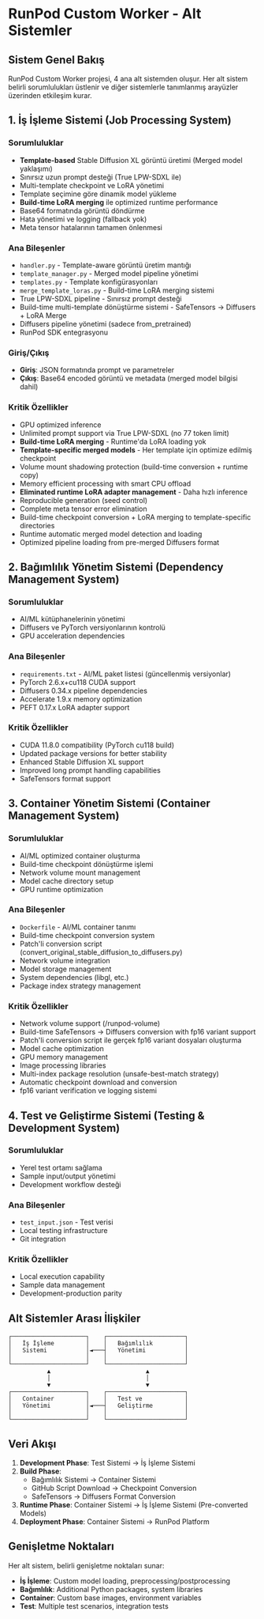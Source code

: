 # RunPod Custom Worker - Alt Sistemler

## Sistem Genel Bakış

RunPod Custom Worker projesi, 4 ana alt sistemden oluşur. Her alt sistem belirli sorumlulukları üstlenir ve diğer sistemlerle tanımlanmış arayüzler üzerinden etkileşim kurar.

## 1. İş İşleme Sistemi (Job Processing System)

### Sorumluluklar
- **Template-based** Stable Diffusion XL görüntü üretimi (Merged model yaklaşımı)
- Sınırsız uzun prompt desteği (True LPW-SDXL ile)
- Multi-template checkpoint ve LoRA yönetimi
- Template seçimine göre dinamik model yükleme
- **Build-time LoRA merging** ile optimized runtime performance
- Base64 formatında görüntü döndürme
- Hata yönetimi ve logging (fallback yok)
- Meta tensor hatalarının tamamen önlenmesi

### Ana Bileşenler
- `handler.py` - Template-aware görüntü üretim mantığı
- `template_manager.py` - Merged model pipeline yönetimi
- `templates.py` - Template konfigürasyonları
- `merge_template_loras.py` - Build-time LoRA merging sistemi
- True LPW-SDXL pipeline - Sınırsız prompt desteği
- Build-time multi-template dönüştürme sistemi - SafeTensors → Diffusers + LoRA Merge
- Diffusers pipeline yönetimi (sadece from_pretrained)
- RunPod SDK entegrasyonu

### Giriş/Çıkış
- **Giriş**: JSON formatında prompt ve parametreler
- **Çıkış**: Base64 encoded görüntü ve metadata (merged model bilgisi dahil)

### Kritik Özellikler
- GPU optimized inference
- Unlimited prompt support via True LPW-SDXL (no 77 token limit)
- **Build-time LoRA merging** - Runtime'da LoRA loading yok
- **Template-specific merged models** - Her template için optimize edilmiş checkpoint
- Volume mount shadowing protection (build-time conversion + runtime copy)
- Memory efficient processing with smart CPU offload
- **Eliminated runtime LoRA adapter management** - Daha hızlı inference
- Reproducible generation (seed control)
- Complete meta tensor error elimination
- Build-time checkpoint conversion + LoRA merging to template-specific directories
- Runtime automatic merged model detection and loading
- Optimized pipeline loading from pre-merged Diffusers format

## 2. Bağımlılık Yönetim Sistemi (Dependency Management System)

### Sorumluluklar
- AI/ML kütüphanelerinin yönetimi
- Diffusers ve PyTorch versiyonlarının kontrolü
- GPU acceleration dependencies

### Ana Bileşenler
- `requirements.txt` - AI/ML paket listesi (güncellenmiş versiyonlar)
- PyTorch 2.6.x+cu118 CUDA support
- Diffusers 0.34.x pipeline dependencies
- Accelerate 1.9.x memory optimization
- PEFT 0.17.x LoRA adapter support

### Kritik Özellikler
- CUDA 11.8.0 compatibility (PyTorch cu118 build)
- Updated package versions for better stability
- Enhanced Stable Diffusion XL support
- Improved long prompt handling capabilities
- SafeTensors format support

## 3. Container Yönetim Sistemi (Container Management System)

### Sorumluluklar
- AI/ML optimized container oluşturma
- Build-time checkpoint dönüştürme işlemi
- Network volume mount management
- Model cache directory setup
- GPU runtime optimization

### Ana Bileşenler
- `Dockerfile` - AI/ML container tanımı
- Build-time checkpoint conversion system
- Patch'li conversion script (convert_original_stable_diffusion_to_diffusers.py)
- Network volume integration
- Model storage management
- System dependencies (libgl, etc.)
- Package index strategy management

### Kritik Özellikler
- Network volume support (/runpod-volume)
- Build-time SafeTensors → Diffusers conversion with fp16 variant support
- Patch'li conversion script ile gerçek fp16 variant dosyaları oluşturma
- Model cache optimization
- GPU memory management
- Image processing libraries
- Multi-index package resolution (unsafe-best-match strategy)
- Automatic checkpoint download and conversion
- fp16 variant verification ve logging sistemi

## 4. Test ve Geliştirme Sistemi (Testing & Development System)

### Sorumluluklar
- Yerel test ortamı sağlama
- Sample input/output yönetimi
- Development workflow desteği

### Ana Bileşenler
- `test_input.json` - Test verisi
- Local testing infrastructure
- Git integration

### Kritik Özellikler
- Local execution capability
- Sample data management
- Development-production parity

## Alt Sistemler Arası İlişkiler

```
┌─────────────────────┐    ┌──────────────────────┐
│   İş İşleme         │    │   Bağımlılık         │
│   Sistemi           │◄───┤   Yönetimi           │
│                     │    │                      │
└─────────────────────┘    └──────────────────────┘
           ▲                           ▲
           │                           │
           ▼                           ▼
┌─────────────────────┐    ┌──────────────────────┐
│   Container         │    │   Test ve            │
│   Yönetimi          │◄───┤   Geliştirme         │
│                     │    │                      │
└─────────────────────┘    └──────────────────────┘
```

## Veri Akışı

1. **Development Phase**: Test Sistemi → İş İşleme Sistemi
2. **Build Phase**: 
   - Bağımlılık Sistemi → Container Sistemi
   - GitHub Script Download → Checkpoint Conversion
   - SafeTensors → Diffusers Format Conversion
3. **Runtime Phase**: Container Sistemi → İş İşleme Sistemi (Pre-converted Models)
4. **Deployment Phase**: Container Sistemi → RunPod Platform

## Genişletme Noktaları

Her alt sistem, belirli genişletme noktaları sunar:

- **İş İşleme**: Custom model loading, preprocessing/postprocessing
- **Bağımlılık**: Additional Python packages, system libraries
- **Container**: Custom base images, environment variables
- **Test**: Multiple test scenarios, integration tests
